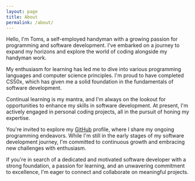 ```yaml
---
layout: page
title: About
permalink: /about/
---
```


Hello, I'm Toms, a self-employed handyman with a growing passion for programming and software development. I've embarked on a journey to expand my horizons and explore the world of coding alongside my handyman work.

My enthusiasm for learning has led me to dive into various programming languages and computer science principles. I'm proud to have completed CS50x, which has given me a solid foundation in the fundamentals of software development.

Continual learning is my mantra, and I'm always on the lookout for opportunities to enhance my skills in software development. At present, I'm actively engaged in personal coding projects, all in the pursuit of honing my expertise.

You're invited to explore my [GitHub](https://github.com/TomTeraud) profile, where I share my ongoing programming endeavors. While I'm still in the early stages of my software development journey, I'm committed to continuous growth and embracing new challenges with enthusiasm.

If you're in search of a dedicated and motivated software developer with a strong foundation, a passion for learning, and an unwavering commitment to excellence, I'm eager to connect and collaborate on meaningful projects.